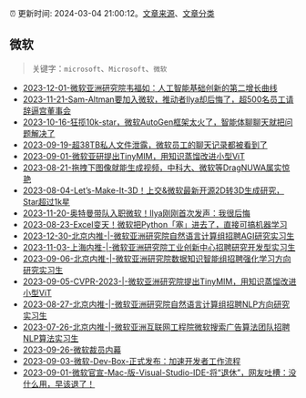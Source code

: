 :alarm_clock: 更新时间: 2024-03-04 21:00:12。[文章来源](/README.md)、[文章分类](/TAGS.md)

## 微软


> 关键字：`microsoft`、`Microsoft`、`微软`



- [2023-12-01-微软亚洲研究院韦福如：人工智能基础创新的第二增长曲线](https://posts.careerengine.us/p/6569633a1f1bd76df364faf8) 
- [2023-11-21-Sam-Altman要加入微软，推动者Ilya却后悔了，超500名员工请辞逼宫董事会](https://posts.careerengine.us/p/655b8814394c9949c7fa6958) 
- [2023-10-16-狂揽10k-star，微软AutoGen框架太火了，智能体聊聊天就把问题解决了](https://posts.careerengine.us/p/652cc1dd03569d5751c2319e) 
- [2023-09-19-超38TB私人文件泄露，微软员工的聊天记录都被看到了](https://posts.careerengine.us/p/650986594ea7917fff4cabbc) 
- [2023-09-01-微软亚研提出TinyMIM，用知识蒸馏改进小型ViT](https://posts.careerengine.us/p/64f184c033169b76fba378eb) 
- [2023-08-21-拖拽下图像就能生成视频，中科大、微软等DragNUWA属实惊艳](https://posts.careerengine.us/p/64e2eaab625f4e3d09aa9bcf) 
- [2023-08-04-Let’s-Make-It-3D！上交&微软最新开源2D转3D生成研究，Star超过1k星](https://posts.careerengine.us/p/64cc84fc4c861516a2c22cbd) 
- [2023-11-20-奥特曼带队入职微软！Ilya刚刚首次发声：我很后悔](https://posts.careerengine.us/p/655b61af977dda04a35f140e) 
- [2023-08-23-Excel变天！微软把Python「塞」进去了，直接可搞机器学习](https://posts.careerengine.us/p/64e5962ab8c5f3756b91e3b9) 
- [2023-12-30-北京内推-|-微软亚洲研究院自然语言计算组招聘AGI研究实习生](https://posts.careerengine.us/p/658ff11815dcdf74ad293ac5) 
- [2023-11-03-上海内推-|-微软亚洲研究院工业创新中心招聘研究开发型实习生](https://posts.careerengine.us/p/6544f2273d497161ad1e6eaa) 
- [2023-09-06-北京内推-|-微软亚洲研究院数据知识智能组招聘强化学习方向研究实习生](https://posts.careerengine.us/p/64f7fc4133fcdc69761cba17) 
- [2023-09-05-CVPR-2023-|-​微软亚洲研究院提出TinyMIM，用知识蒸馏改进小型ViT](https://posts.careerengine.us/p/64f6b8e9f41ef838f7d45d45) 
- [2023-08-27-北京内推-|-微软亚洲研究院自然语言计算组招聘NLP方向研究实习生](https://posts.careerengine.us/p/64eb587085dd1d21a2c18785) 
- [2023-07-26-北京内推-|-微软亚洲互联网工程院微软搜索广告算法团队招聘NLP算法实习生](https://posts.careerengine.us/p/64c13ff093b8c152f8e07f19) 
- [2023-09-26-微软裁员内幕](https://posts.careerengine.us/p/65142db8c2abb16907207ee8) 
- [2023-09-03-微软-Dev-Box-正式发布：加速开发者工作流程](https://posts.careerengine.us/p/64f41b8dea681654e6eb2acd) 
- [2023-09-01-微软官宣-Mac-版-Visual-Studio-IDE-将“退休”，网友吐槽：没什么用，早该退了！](https://posts.careerengine.us/p/64f5c1bf33a2aa64ed3cdeb3) 
